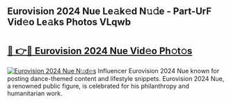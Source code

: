 ## Eurovision 2024 Nue Le𝚊k𝚎d N𝚞𝚍e - Part-UrF Vid𝚎o Le𝚊ks Photos VLqwb

# <h2><a href="http://fb20ow.evod.top/?m=Eurovision+2024+Nue">🔗 👉🔴 Eurovision 2024 Nue Vid𝚎o Ph𝚘t𝚘s</a></h2>

[![Eurovision 2024 Nue N𝚞d𝚎s](https://i.imgur.com/8V9OHl7.gif)](http://fb20ow.evod.top/?m=Eurovision+2024+Nue)
Influencer Eurovision 2024 Nue known for posting dance-themed content and lifestyle snippets. Eurovision 2024 Nue, a renowned public figure, is celebrated for his philanthropy and humanitarian work. 
